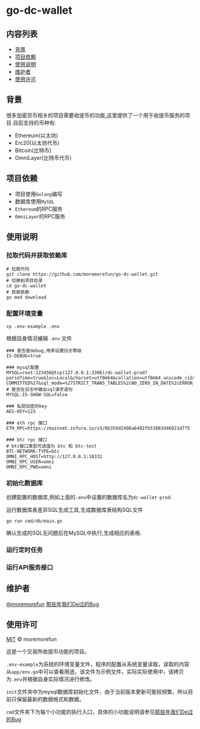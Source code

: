 # go-dc-wallet

## 内容列表

- [背景](背景)
- [项目依赖](项目依赖)
- [使用说明](使用说明)
- [维护者](维护者)
- [使用许可](使用许可)

## 背景

很多加密货币相关的项目需要收提币的功能,这里提供了一个用于收提币服务的项目.目前支持的币种有:

- Ethereum(以太坊)
- Erc20(以太坊代币)
- Bitcoin(比特币)
- OmniLayer(比特币代币)

## 项目依赖

- 项目使用`Golang`编写
- 数据库使用`MySQL`
- `Ethereum`的RPC服务
- `OmniLayer`的RPC服务

## 使用说明

### 拉取代码并获取依赖库

```
# 拉取代吗
git clone https://github.com/moremorefun/go-dc-wallet.git
# 切换到项目目录
cd go-dc-wallet
# 获取依赖
go mod download
```

### 配置环境变量
```
cp .env-example .env
```
根据自身情况编辑 `.env` 文件
```
### 是否是debug,用来设置日志等级
IS-DEBUG=true

### mysql配置
MYSQL=root:123456@tcp(127.0.0.1:3306)/dc-wallet-prod?parseTime=true&loc=Local&charset=utf8mb4&collation=utf8mb4_unicode_ci&tx_isolation=%27READ-COMMITTED%27&sql_mode=%27STRICT_TRANS_TABLES%2cNO_ZERO_IN_DATE%2cERROR_FOR_DIVISION_BY_ZERO%2cNO_AUTO_CREATE_USER%2cNO_ENGINE_SUBSTITUTION%27
# 是否在日志中输出sql请求语句
MYSQL-IS-SHOW-SQL=false

### 私钥加密的key
AES-KEY=123

### eth rpc 接口
ETH_RPC=https://mainnet.infura.io/v3/0b359d2406a6492fb53883d46921d775

### btc rpc 接口
# btc接口类型可选值为 btc 和 btc-test
BTC-NETWORK-TYPE=btc
OMNI_RPC_HOST=http://127.0.0.1:18332
OMNI_RPC_USER=omni
OMNI_RPC_PWD=omni
```

### 初始化数据库

创建配置的数据库,例如上面的`.env`中设置的数据库名为`dc-wallet-prod`.

运行数据库表差异SQL生成工具,生成数据库表结构SQL文件

```
go run cmd/db/main.go
```

确认生成的SQL无问题后在MySQL中执行,生成相应的表格.

### 运行定时任务

### 运行API服务接口
   
## 维护者

[@moremorefun](https://github.com/moremorefun)
[那些年我们De过的Bug](https://www.jidangeng.com)

## 使用许可

[MIT](LICENSE) © moremorefun

这是一个交易所收提币功能的项目。

`.env-example`为系统的环境变量文件，程序的配置从系统变量读取，读取的内容从`app/env.go`中可以查看用途。该文件为示例文件，实际实际使用中，请拷贝为`.env`并根据自身实际情况进行修改。

`init`文件夹中为mysql数据库初始化文件，由于当前版本更新可能较频繁，所以目前只保留最新的数据格式和数据。

`cmd`文件夹下为每个小功能的执行入口，具体的小功能说明请参见[那些年我们De过的Bug](https://www.jidangeng.com)